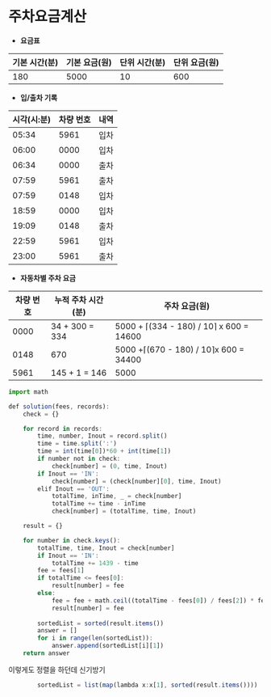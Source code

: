 # 주차요금계산

- **요금표**

| 기본 시간(분) | 기본 요금(원) | 단위 시간(분) | 단위 요금(원) |
| --- | --- | --- | --- |
| 180 | 5000 | 10 | 600 |
- **입/출차 기록**

| 시각(시:분) | 차량 번호 | 내역 |
| --- | --- | --- |
| 05:34 | 5961 | 입차 |
| 06:00 | 0000 | 입차 |
| 06:34 | 0000 | 출차 |
| 07:59 | 5961 | 출차 |
| 07:59 | 0148 | 입차 |
| 18:59 | 0000 | 입차 |
| 19:09 | 0148 | 출차 |
| 22:59 | 5961 | 입차 |
| 23:00 | 5961 | 출차 |
- **자동차별 주차 요금**

| 차량 번호 | 누적 주차 시간(분) | 주차 요금(원) |
| --- | --- | --- |
| 0000 | 34 + 300 = 334 | 5000 + ⌈(334 - 180) / 10⌉ x 600 = 14600 |
| 0148 | 670 | 5000 +⌈(670 - 180) / 10⌉x 600 = 34400 |
| 5961 | 145 + 1 = 146 | 5000 |

```jsx
import math

def solution(fees, records):
    check = {}

    for record in records:
        time, number, Inout = record.split()
        time = time.split(':')
        time = int(time[0])*60 + int(time[1])
        if number not in check:
            check[number] = (0, time, Inout)
        if Inout == 'IN':
            check[number] = (check[number][0], time, Inout)
        elif Inout == 'OUT':
            totalTime, inTime, _ = check[number]
            totalTime += time - inTime
            check[number] = (totalTime, time, Inout)

    result = {}

    for number in check.keys():
        totalTime, time, Inout = check[number]
        if Inout == 'IN':
            totalTime += 1439 - time
        fee = fees[1]
        if totalTime <= fees[0]:
            result[number] = fee
        else:
            fee = fee + math.ceil((totalTime - fees[0]) / fees[2]) * fees[-1]
            result[number] = fee
        
        sortedList = sorted(result.items())
        answer = []
        for i in range(len(sortedList)):
            answer.append(sortedList[i][1])
    return answer
```

이렇게도 정렬을 하던데 신기방기

```jsx
        sortedList = list(map(lambda x:x[1], sorted(result.items())))
```
